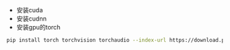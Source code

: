 - 安装cuda  
- 安装cudnn
- 安装gpu的torch
```bash
pip install torch torchvision torchaudio --index-url https://download.pytorch.org/whl/cu121
```
